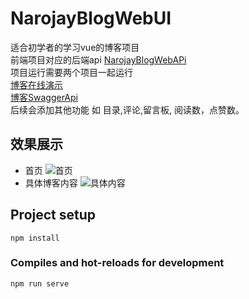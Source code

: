 # NarojayBlogWebUI
适合初学者的学习vue的博客项目<br>
前端项目对应的后端api [NarojayBlogWebAPi](https://github.com/hjsjy/NarojayBlog)<br>
项目运行需要两个项目一起运行<br>
 [博客在线演示](http://www.narojay.com)<br>
 [博客SwaggerApi](http://www.narojay.com:8081/swagger/index.html)<br>
后续会添加其他功能 如 目录,评论,留言板, 阅读数，点赞数。<br>

## 效果展示
- 首页
![首页](https://github.com/hjsjy/NarojayBlogWebUI/blob/master/public/picture/1.png)
- 具体博客内容
![具体内容](https://github.com/hjsjy/NarojayBlogWebUI/blob/master/public/picture/2.png)
## Project setup
```
npm install
```

### Compiles and hot-reloads for development
```
npm run serve
```

